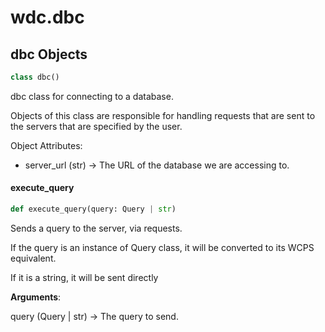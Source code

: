 
<a id="wdc.dbc"></a>

# wdc.dbc

<a id="wdc.dbc.dbc"></a>

## dbc Objects

```python
class dbc()
```

dbc class for connecting to a database.

Objects of this class are responsible for handling requests that
are sent to the servers that are specified by the user.

Object Attributes:
- server_url (str) -> The URL of the database we are accessing to.

<a id="wdc.dbc.dbc.execute_query"></a>

#### execute\_query

```python
def execute_query(query: Query | str)
```

Sends a query to the server, via requests.

If the query is an instance of Query class, it will be converted to its WCPS equivalent.

If it is a string, it will be sent directly

**Arguments**:

  query (Query | str) -> The query to send.
